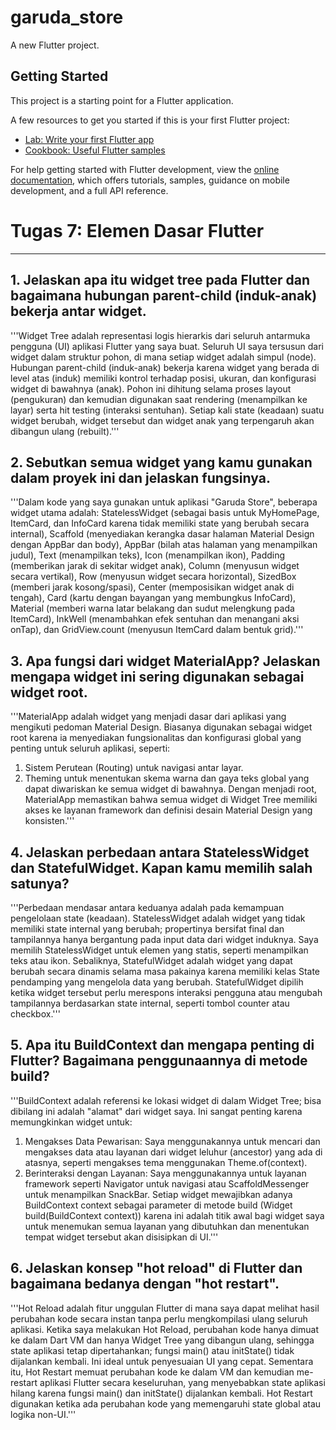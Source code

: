 # garuda_store

A new Flutter project.

## Getting Started

This project is a starting point for a Flutter application.

A few resources to get you started if this is your first Flutter project:

- [Lab: Write your first Flutter app](https://docs.flutter.dev/get-started/codelab)
- [Cookbook: Useful Flutter samples](https://docs.flutter.dev/cookbook)

For help getting started with Flutter development, view the
[online documentation](https://docs.flutter.dev/), which offers tutorials,
samples, guidance on mobile development, and a full API reference.



# Tugas 7: Elemen Dasar Flutter
---
## 1. Jelaskan apa itu widget tree pada Flutter dan bagaimana hubungan parent-child (induk-anak) bekerja antar widget.

'''Widget Tree adalah representasi logis hierarkis dari seluruh antarmuka pengguna (UI) aplikasi Flutter yang saya buat. Seluruh UI saya tersusun dari widget dalam struktur pohon, di mana setiap widget adalah simpul (node). Hubungan parent-child (induk-anak) bekerja karena widget yang berada di level atas (induk) memiliki kontrol terhadap posisi, ukuran, dan konfigurasi widget di bawahnya (anak). Pohon ini dihitung selama proses layout (pengukuran) dan kemudian digunakan saat rendering (menampilkan ke layar) serta hit testing (interaksi sentuhan). Setiap kali state (keadaan) suatu widget berubah, widget tersebut dan widget anak yang terpengaruh akan dibangun ulang (rebuilt).'''

## 2. Sebutkan semua widget yang kamu gunakan dalam proyek ini dan jelaskan fungsinya.

'''Dalam kode yang saya gunakan untuk aplikasi "Garuda Store", beberapa widget utama adalah: StatelessWidget (sebagai basis untuk MyHomePage, ItemCard, dan InfoCard karena tidak memiliki state yang berubah secara internal), Scaffold (menyediakan kerangka dasar halaman Material Design dengan AppBar dan body), AppBar (bilah atas halaman yang menampilkan judul), Text (menampilkan teks), Icon (menampilkan ikon), Padding (memberikan jarak di sekitar widget anak), Column (menyusun widget secara vertikal), Row (menyusun widget secara horizontal), SizedBox (memberi jarak kosong/spasi), Center (memposisikan widget anak di tengah), Card (kartu dengan bayangan yang membungkus InfoCard), Material (memberi warna latar belakang dan sudut melengkung pada ItemCard), InkWell (menambahkan efek sentuhan dan menangani aksi onTap), dan GridView.count (menyusun ItemCard dalam bentuk grid).'''

## 3. Apa fungsi dari widget MaterialApp? Jelaskan mengapa widget ini sering digunakan sebagai widget root.

'''MaterialApp adalah widget yang menjadi dasar dari aplikasi yang mengikuti pedoman Material Design. Biasanya digunakan sebagai widget root karena ia menyediakan fungsionalitas dan konfigurasi global yang penting untuk seluruh aplikasi, seperti:
1. Sistem Perutean (Routing) untuk navigasi antar layar.
2. Theming untuk menentukan skema warna dan gaya teks global yang dapat diwariskan ke semua widget di bawahnya. Dengan menjadi root, MaterialApp memastikan bahwa semua widget di Widget Tree memiliki akses ke layanan framework dan definisi desain Material Design yang konsisten.'''

## 4. Jelaskan perbedaan antara StatelessWidget dan StatefulWidget. Kapan kamu memilih salah satunya?

'''Perbedaan mendasar antara keduanya adalah pada kemampuan pengelolaan state (keadaan). StatelessWidget adalah widget yang tidak memiliki state internal yang berubah; propertinya bersifat final dan tampilannya hanya bergantung pada input data dari widget induknya. Saya memilih StatelessWidget untuk elemen yang statis, seperti menampilkan teks atau ikon. Sebaliknya, StatefulWidget adalah widget yang dapat berubah secara dinamis selama masa pakainya karena memiliki kelas State pendamping yang mengelola data yang berubah. StatefulWidget dipilih ketika widget tersebut perlu merespons interaksi pengguna atau mengubah tampilannya berdasarkan state internal, seperti tombol counter atau checkbox.'''

## 5.  Apa itu BuildContext dan mengapa penting di Flutter? Bagaimana penggunaannya di metode build?

'''BuildContext adalah referensi ke lokasi widget di dalam Widget Tree; bisa dibilang ini adalah "alamat" dari widget saya. Ini sangat penting karena memungkinkan widget untuk:
1. Mengakses Data Pewarisan: Saya menggunakannya untuk mencari dan mengakses data atau layanan dari widget leluhur (ancestor) yang ada di atasnya, seperti mengakses tema menggunakan Theme.of(context).
2. Berinteraksi dengan Layanan: Saya menggunakannya untuk layanan framework seperti Navigator untuk navigasi atau ScaffoldMessenger untuk menampilkan SnackBar. Setiap widget mewajibkan adanya BuildContext context sebagai parameter di metode build (Widget build(BuildContext context)) karena ini adalah titik awal bagi widget saya untuk menemukan semua layanan yang dibutuhkan dan menentukan tempat widget tersebut akan disisipkan di UI.'''

## 6. Jelaskan konsep "hot reload" di Flutter dan bagaimana bedanya dengan "hot restart".

'''Hot Reload adalah fitur unggulan Flutter di mana saya dapat melihat hasil perubahan kode secara instan tanpa perlu mengkompilasi ulang seluruh aplikasi. Ketika saya melakukan Hot Reload, perubahan kode hanya dimuat ke dalam Dart VM dan hanya Widget Tree yang dibangun ulang, sehingga state aplikasi tetap dipertahankan; fungsi main() atau initState() tidak dijalankan kembali. Ini ideal untuk penyesuaian UI yang cepat. Sementara itu, Hot Restart memuat perubahan kode ke dalam VM dan kemudian me-restart aplikasi Flutter secara keseluruhan, yang menyebabkan state aplikasi hilang karena fungsi main() dan initState() dijalankan kembali. Hot Restart digunakan ketika ada perubahan kode yang memengaruhi state global atau logika non-UI.'''
